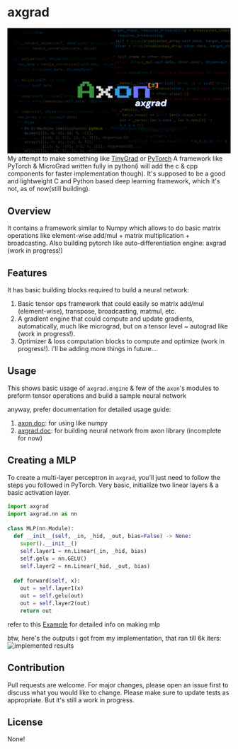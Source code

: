 # axgrad
![axon.png](https://github.com/shivendrra/axgrad/blob/main/axon.png)
My attempt to make something like [TinyGrad](https://github.com/tinygrad/tinygrad) or [PyTorch](https://github.com/pytorch/pytorch)
A framework like PyTorch & MicroGrad written fully in python(i will add the c & cpp components for faster implementation though).
It's supposed to be a good and lightweight C and Python based deep learning framework, which it's not, as of now(still building).

## Overview
It contains a framework similar to Numpy which allows to do basic matrix operations like element-wise add/mul + matrix multiplication + broadcasting. Also building pytorch like auto-differentiation engine: axgrad (work in progress!)

## Features
It has basic building blocks required to build a neural network:
1. Basic tensor ops framework that could easily so matrix add/mul (element-wise), transpose, broadcasting, matmul, etc.
2. A gradient engine that could compute and update gradients, automatically, much like micrograd, but on a tensor level ~ autograd like (work in progress!).
3. Optimizer & loss computation blocks to compute and optimize (work in progress!).
i'll be adding more things in future...

## Usage
This shows basic usage of `axgrad.engine` & few of the `axon`'s modules to preform tensor operations and build a sample neural network

anyway, prefer documentation for detailed usage guide:
1. [axon.doc](https://github.com/shivendrra/axgrad/blob/main/docs/axonDoc.md): for using like numpy
2. [axgrad.doc](https://github.com/shivendrra/axgrad/blob/main/docs/axgradDoc.md): for building neural network from axon library (incomplete for now)

## Creating a MLP

To create a multi-layer perceptron in ``axgrad``, you'll just need to follow the steps you followed in PyTorch. Very basic, initiallize two linear layers & a basic activation layer.

```python
import axgrad
import axgrad.nn as nn

class MLP(nn.Module):
  def __init__(self, _in, _hid, _out, bias=False) -> None:
    super().__init__()
    self.layer1 = nn.Linear(_in, _hid, bias)
    self.gelu = nn.GELU()
    self.layer2 = nn.Linear(_hid, _out, bias)
  
  def forward(self, x):
    out = self.layer1(x)
    out = self.gelu(out)
    out = self.layer2(out)
    return out
```

refer to this [Example](https://github.com/shivendrra/axgrad/blob/main/examples/mlp.py) for detailed info on making mlp

btw, here's the outputs i got from my implementation, that ran till 6k iters:
![implemented results](https://github.com/shivendrra/axgrad/tree/dev/examples/mlp.png)

## Contribution
Pull requests are welcome. For major changes, please open an issue first to discuss what you would like to change.
Please make sure to update tests as appropriate. But it's still a work in progress.

## License
None!